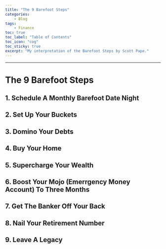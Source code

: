 ```yaml
---
title: "The 9 Barefoot Steps"
categories:
    - Blog
tags:
    - Finance
toc: true
toc_label: "Table of Contents"
toc_icon: "cog"
toc_sticky: true
excerpt: "My interpretation of the Barefoot Steps by Scott Pape."
---
```


---
# The 9 Barefoot Steps

## 1. Schedule A Monthly Barefoot Date Night

## 2. Set Up Your Buckets

## 3. Domino Your Debts

## 4. Buy Your Home

## 5. Supercharge Your Wealth

## 6. Boost Your Mojo (Emerrgency Money Account) To Three Months

## 7. Get The Banker Off Your Back

## 8. Nail Your Retirement Number

## 9. Leave A Legacy
